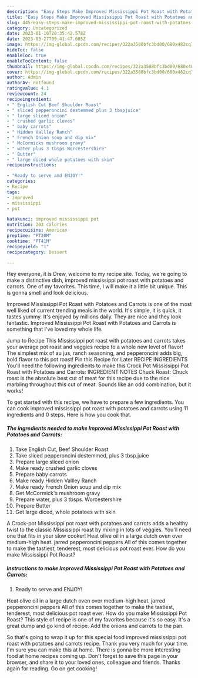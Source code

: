 ```yaml
---
description: "Easy Steps Make Improved Mississippi Pot Roast with Potatoes and Carrots yang Very Delicious"
title: "Easy Steps Make Improved Mississippi Pot Roast with Potatoes and Carrots yang Very Delicious"
slug: 445-easy-steps-make-improved-mississippi-pot-roast-with-potatoes-and-carrots-yang-very-delicious
category: Uncategorized
date: 2023-01-10T20:35:42.578Z
date: 2023-05-27T09:41:47.605Z
image: https://img-global.cpcdn.com/recipes/322a3588bfc3bd00/680x482cq70/improved-mississippi-pot-roast-with-potatoes-and-carrots-recipe-main-photo.jpg
hideToc: false
enableToc: true
enableTocContent: false
thumbnail: https://img-global.cpcdn.com/recipes/322a3588bfc3bd00/680x482cq70/improved-mississippi-pot-roast-with-potatoes-and-carrots-recipe-main-photo.jpg
cover: https://img-global.cpcdn.com/recipes/322a3588bfc3bd00/680x482cq70/improved-mississippi-pot-roast-with-potatoes-and-carrots-recipe-main-photo.jpg
author: Admin
authorAv: notfound
ratingvalue: 4.1
reviewcount: 24
recipeingredient:
- " English Cut Beef Shoulder Roast"
- " sliced pepperoncini destemmed plus 3 tbspjuice"
- " large sliced onion"
- " crushed garlic cloves"
- " baby carrots"
- " Hidden Vallley Ranch"
- " French Onion soup and dip mix"
- " McCormicks mushroom gravy"
- " water plus 3 tbsps Worcestershire"
- " Butter"
- " large diced whole potatoes with skin"
recipeinstructions:

- "Ready to serve and ENJOY!"
categories:
- Recipe
tags:
- improved
- mississippi
- pot

katakunci: improved mississippi pot 
nutrition: 203 calories
recipecuisine: American
preptime: "PT20M"
cooktime: "PT41M"
recipeyield: "1"
recipecategory: Dessert

---
```



Hey everyone, it is Drew, welcome to my recipe site. Today, we're going to make a distinctive dish, improved mississippi pot roast with potatoes and carrots. One of my favorites. This time, I will make it a little bit unique. This is gonna smell and look delicious.

Improved Mississippi Pot Roast with Potatoes and Carrots is one of the most well liked of current trending meals in the world. It's simple, it is quick, it tastes yummy. It's enjoyed by millions daily. They are nice and they look fantastic. Improved Mississippi Pot Roast with Potatoes and Carrots is something that I've loved my whole life.

Jump to Recipe This Mississippi pot roast with potatoes and carrots takes your average pot roast and veggies recipe to a whole new level of flavor! The simplest mix of au jus, ranch seasoning, and pepperoncini adds big, bold flavor to this pot roast! Pin this Recipe for Later RECIPE INGREDIENTS You&#39;ll need the following ingredients to make this Crock Pot Mississippi Pot Roast with Potatoes and Carrots: INGREDIENT NOTES Chuck Roast: Chuck roast is the absolute best cut of meat for this recipe due to the nice marbling throughout this cut of meat. Sounds like an odd combination, but it works!


To get started with this recipe, we have to prepare a few ingredients. You can cook improved mississippi pot roast with potatoes and carrots using 11 ingredients and 0 steps. Here is how you cook that.

<!--inarticleads1-->

##### The ingredients needed to make Improved Mississippi Pot Roast with Potatoes and Carrots:

1. Take  English Cut, Beef Shoulder Roast
1. Take  sliced pepperoncini destemmed, plus 3 tbsp.juice
1. Prepare  large sliced onion
1. Make ready  crushed garlic cloves
1. Prepare  baby carrots
1. Make ready  Hidden Vallley Ranch
1. Make ready  French Onion soup and dip mix
1. Get  McCormick&#39;s mushroom gravy
1. Prepare  water, plus 3 tbsps. Worcestershire
1. Prepare  Butter
1. Get  large diced, whole potatoes with skin


A Crock-pot Mississippi pot roast with potatoes and carrots adds a healthy twist to the classic Mississippi roast by mixing in lots of veggies. You&#39;ll need one that fits in your slow cooker! Heat olive oil in a large dutch oven over medium-high heat. jarred pepperoncini peppers All of this comes together to make the tastiest, tenderest, most delicious pot roast ever. How do you make Mississippi Pot Roast? 

<!--inarticleads2-->

##### Instructions to make Improved Mississippi Pot Roast with Potatoes and Carrots:


1. Ready to serve and ENJOY!

Heat olive oil in a large dutch oven over medium-high heat. jarred pepperoncini peppers All of this comes together to make the tastiest, tenderest, most delicious pot roast ever. How do you make Mississippi Pot Roast? This style of recipe is one of my favorites because it&#39;s so easy. It&#39;s a great dump and go kind of recipe. Add the onions and carrots to the pan. 

So that's going to wrap it up for this special food improved mississippi pot roast with potatoes and carrots recipe. Thank you very much for your time. I'm sure you can make this at home. There is gonna be more interesting food at home recipes coming up. Don't forget to save this page in your browser, and share it to your loved ones, colleague and friends. Thanks again for reading. Go on get cooking!

